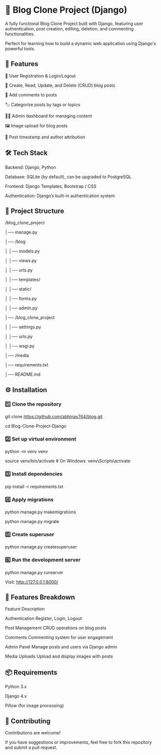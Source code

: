 # 📝 Blog Clone Project (Django)

A fully functional Blog Clone Project built with Django, featuring user authentication, post creation, editing, deletion, and commenting functionalities.

Perfect for learning how to build a dynamic web application using Django's powerful tools.



## 🚀 Features

🧩 User Registration & Login/Logout



📝 Create, Read, Update, and Delete (CRUD) blog posts



💬 Add comments to posts



🏷️ Categorize posts by tags or topics



🧑‍💻 Admin dashboard for managing content



🖼️ Image upload for blog posts



📅 Post timestamp and author attribution






## 🛠️ Tech Stack

Backend: Django, Python



Database: SQLite (by default), can be upgraded to PostgreSQL



Frontend: Django Templates, Bootstrap / CSS



Authentication: Django’s built-in authentication system



## 📂 Project Structure



/blog_clone_project

│── manage.py

│── /blog

│     │── models.py

│     │── views.py

│     │── urls.py

│     │── templates/

│     │── static/

│     │── forms.py

│     │── admin.py

│── /blog_clone_project

│     │── settings.py

│     │── urls.py

│     │── wsgi.py

│── /media

│── requirements.txt

│── README.md

## ⚙️ Installation

### 1️⃣ Clone the repository



git clone https://github.com/abhinav744/blog.git

cd Blog-Clone-Project-Django

### 2️⃣ Set up virtual environment



python -m venv venv

source venv/bin/activate  # On Windows: venv\Scripts\activate

### 3️⃣ Install dependencies



pip install -r requirements.txt

### 4️⃣ Apply migrations



python manage.py makemigrations

python manage.py migrate

### 5️⃣ Create superuser



python manage.py createsuperuser

### 6️⃣ Run the development server



python manage.py runserver

Visit: http://127.0.0.1:8000/



## 🧩 Features Breakdown

Feature	Description

Authentication	Register, Login, Logout

Post Management	CRUD operations on blog posts

Comments	Commenting system for user engagement

Admin Panel	Manage posts and users via Django admin

Media Uploads	Upload and display images with posts

## 📦 Requirements

Python 3.x



Django 4.x



Pillow (for image processing)





## 🤝 Contributing

Contributions are welcome!

If you have suggestions or improvements, feel free to fork this repository and submit a pull request.




